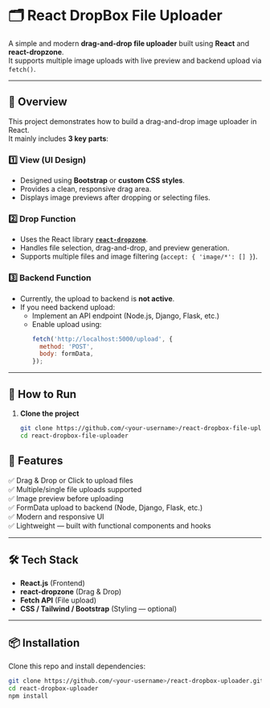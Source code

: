 # 🗂️ React DropBox File Uploader

A simple and modern **drag-and-drop file uploader** built using **React** and **react-dropzone**.  
It supports multiple image uploads with live preview and backend upload via `fetch()`.

---

## 🧩 Overview

This project demonstrates how to build a drag-and-drop image uploader in React.  
It mainly includes **3 key parts**:

### 1️⃣ View (UI Design)
- Designed using **Bootstrap** or **custom CSS styles**.
- Provides a clean, responsive drag area.
- Displays image previews after dropping or selecting files.

### 2️⃣ Drop Function
- Uses the React library **[`react-dropzone`](https://react-dropzone.js.org/)**.
- Handles file selection, drag-and-drop, and preview generation.
- Supports multiple files and image filtering (`accept: { 'image/*': [] }`).

### 3️⃣ Backend Function
- Currently, the upload to backend is **not active**.  
- If you need backend upload:
  - Implement an API endpoint (Node.js, Django, Flask, etc.)
  - Enable upload using:
    ```js
    fetch('http://localhost:5000/upload', {
      method: 'POST',
      body: formData,
    });
    ```
---

## 🚀 How to Run

1. **Clone the project**
   ```bash
   git clone https://github.com/<your-username>/react-dropbox-file-uploader.git
   cd react-dropbox-file-uploader

## 🚀 Features

✅ Drag & Drop or Click to upload files  
✅ Multiple/single file uploads supported  
✅ Image preview before uploading  
✅ FormData upload to backend (Node, Django, Flask, etc.)  
✅ Modern and responsive UI  
✅ Lightweight — built with functional components and hooks  

---

## 🛠️ Tech Stack

- **React.js** (Frontend)
- **react-dropzone** (Drag & Drop)
- **Fetch API** (File upload)
- **CSS / Tailwind / Bootstrap** (Styling — optional)

---

## 📦 Installation
 
Clone this repo and install dependencies:

```bash
git clone https://github.com/<your-username>/react-dropbox-uploader.git
cd react-dropbox-uploader
npm install
